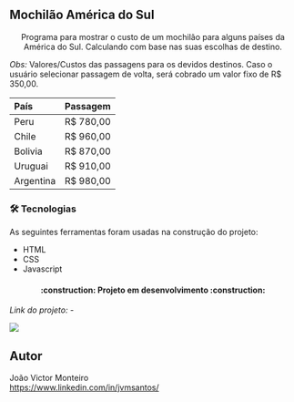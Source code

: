 ## Mochilão América do Sul

<p align="center">Programa para mostrar o custo de um mochilão para alguns países da América do Sul. Calculando com base nas suas escolhas de destino.</p>

*Obs:* Valores/Custos das passagens para os devidos destinos. Caso o usuário selecionar passagem de volta, será cobrado um valor fixo de R$ 350,00.

País | Passagem
:--------- | :------:
Peru |R$ 780,00
Chile |R$ 960,00
Bolivia |R$ 870,00
Uruguai |R$ 910,00
Argentina |R$ 980,00

### 🛠 Tecnologias

As seguintes ferramentas foram usadas na construção do projeto:

- HTML
- CSS
- Javascript

<h4 align="center"> 
	:construction: Projeto em desenvolvimento :construction:
</h4>

*Link do projeto:* -

![](-)

## Autor
João Victor Monteiro <br />
https://www.linkedin.com/in/jvmsantos/
